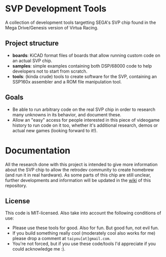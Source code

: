 # SVP Development Tools

A collection of development tools targetting SEGA's SVP chip found in the Mega Drive/Genesis version of Virtua Racing.

## Project structure

- **boards**: KiCAD format files of boards that allow running custom code on an actual SVP chip.
- **samples**: simple examples containing both DSP/68000 code to help developers not to start from scratch.
- **tools**: (kinda crude) tools to create software for the SVP, containing an SSP160x assembler and a ROM file manipulation tool.

## Goals

- Be able to run arbitrary code on the real SVP chip in order to research many unknowns in its behavior, and document these.
- Allow an "easy" access for people interested in this piece of videogame history to run code on it too, whether it's additional research, demos or actual new games (looking forward to it!).

# Documentation

All the research done with this project is intended to give more information about the SVP chip to allow the retrodev community to create homebrew (and run it in real hardware). As some parts of this chip are still unclear, further developments and information will be updated in the [wiki](https://github.com/jdesiloniz/svpdev/wiki) of this repository.

## License

This code is MIT-licensed. Also take into account the following conditions of use:

* Please use these tools for good. Also for fun. But good fun, not evil fun. 
* If you build something really cool (moderately cool also works for me) please drop a comment at `taiyou[at]gmail.com`.
* You're not forced, but if you use these code/tools I'd appreciate if you could acknowledge me :).
